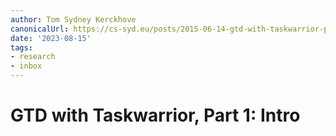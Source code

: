 ```yaml
---
author: Tom Sydney Kerckhove
canonicalUrl: https://cs-syd.eu/posts/2015-06-14-gtd-with-taskwarrior-part-1-intro.html
date: '2023-08-15'
tags:
- research
- inbox
---
```


# GTD with Taskwarrior, Part 1: Intro